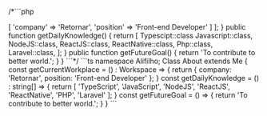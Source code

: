 /*```php
<?php

namespace Alifilho;

class About extends Me {
    public function getCurrentWorkplace() {
        return [
            'workplace' => [
                'company' => 'Retornar',
                'position' => 'Front-end Developer'         
            ]
        ];
    }

    public function getDailyKnowledge() {
        return [
            Typescipt::class
            Javascript::class,
            NodeJS::class,
            ReactJS::class,
            ReactNative::class,
            Php::class,
            Laravel::class,
        ];
    }

    public function getFutureGoal() {
        return 'To contribute to better world.';
    }
}
```*/

```ts
namespace Alifilho;

Class About extends Me {
    const getCurrentWorkplace = () : Workspace => {
        return {
            company: 'Retornar',
            position: 'Front-end Developer'
        };
    }

    const getDailyKnowledge = () : string[] => {
        return [
            'TypeScript',
            'JavaScript',
            'NodeJS',
            'ReactJS',
            'ReactNative',
            'PHP',
            'Laravel'
        ];
    }

    const getFutureGoal = () => {
        return 'To contribute to better world.';
    }
}
```
